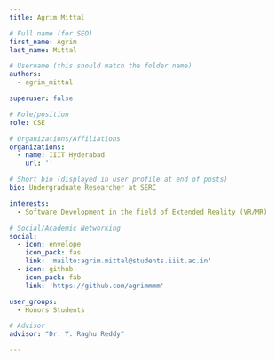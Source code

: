 ```yaml
---
title: Agrim Mittal

# Full name (for SEO)
first_name: Agrim
last_name: Mittal

# Username (this should match the folder name)
authors:
  - agrim_mittal

superuser: false

# Role/position
role: CSE

# Organizations/Affiliations
organizations:
  - name: IIIT Hyderabad
    url: ''

# Short bio (displayed in user profile at end of posts)
bio: Undergraduate Researcher at SERC

interests:
  - Software Development in the field of Extended Reality (VR/MR)

# Social/Academic Networking
social:
  - icon: envelope
    icon_pack: fas
    link: 'mailto:agrim.mittal@students.iiit.ac.in'
  - icon: github
    icon_pack: fab
    link: 'https://github.com/agrimmmm'

user_groups:
  - Honors Students

# Advisor
advisor: "Dr. Y. Raghu Reddy"

---
```



